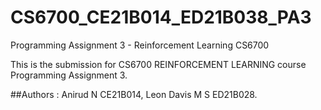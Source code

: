 # CS6700_CE21B014_ED21B038_PA3
Programming Assignment 3 - Reinforcement Learning CS6700


This is the submission for CS6700 REINFORCEMENT LEARNING course Programming Assignment 3.

##Authors : Anirud N CE21B014, Leon Davis M S ED21B028.

